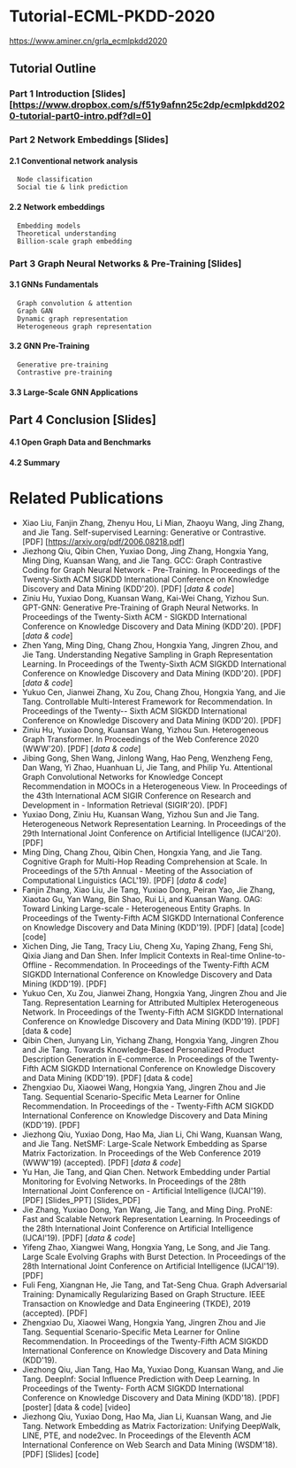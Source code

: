 # Tutorial-ECML-PKDD-2020
https://www.aminer.cn/grla_ecmlpkdd2020


## Tutorial Outline
### Part 1 Introduction  [Slides][https://www.dropbox.com/s/f51y9afnn25c2dp/ecmlpkdd2020-tutorial-part0-intro.pdf?dl=0]

### Part 2 Network Embeddings [Slides]

#### 2.1 Conventional network analysis
      Node classification
      Social tie & link prediction
#### 2.2 Network embeddings
      Embedding models
      Theoretical understanding
      Billion-scale graph embedding
### Part 3 Graph Neural Networks & Pre-Training [Slides]

#### 3.1 GNNs Fundamentals
      Graph convolution & attention
      Graph GAN
      Dynamic graph representation
      Heterogeneous graph representation
#### 3.2 GNN Pre-Training
      Generative pre-training
      Contrastive pre-training
  #### 3.3 Large-Scale GNN Applications
## Part 4 Conclusion [Slides]

 #### 4.1 Open Graph Data and Benchmarks
 #### 4.2 Summary


# Related Publications

- Xiao Liu, Fanjin Zhang, Zhenyu Hou, Li Mian, Zhaoyu Wang, Jing Zhang, and Jie Tang. Self-supervised Learning: Generative or Contrastive. [PDF] [https://arxiv.org/pdf/2006.08218.pdf]
- Jiezhong Qiu, Qibin Chen, Yuxiao Dong, Jing Zhang, Hongxia Yang, Ming Ding, Kuansan Wang, and Jie Tang. GCC: Graph Contrastive Coding for Graph Neural Network - Pre-Training. In Proceedings of the Twenty-Sixth ACM SIGKDD International Conference on Knowledge Discovery and Data Mining (KDD'20). [PDF] [*data & code*]
- Ziniu Hu, Yuxiao Dong, Kuansan Wang, Kai-Wei Chang, Yizhou Sun. GPT-GNN: Generative Pre-Training of Graph Neural Networks. In Proceedings of the Twenty-Sixth ACM - SIGKDD International Conference on Knowledge Discovery and Data Mining (KDD'20). [PDF] [*data & code*] 
- Zhen Yang, Ming Ding, Chang Zhou, Hongxia Yang, Jingren Zhou, and Jie Tang. Understanding Negative Sampling in Graph Representation Learning. In Proceedings of  the Twenty-Sixth ACM SIGKDD International Conference on Knowledge Discovery and Data Mining (KDD'20). [PDF] [*data & code*]
- Yukuo Cen, Jianwei Zhang, Xu Zou, Chang Zhou, Hongxia Yang, and Jie Tang. Controllable Multi-Interest Framework for Recommendation. In Proceedings of the Twenty-- Sixth ACM SIGKDD International Conference on Knowledge Discovery and Data Mining (KDD'20). [PDF]
- Ziniu Hu, Yuxiao Dong, Kuansan Wang, Yizhou Sun. Heterogeneous Graph Transformer. In Proceedings of the Web Conference 2020 (WWW'20). [PDF] [*data & code*]
- Jibing Gong, Shen Wang, Jinlong Wang, Hao Peng, Wenzheng Feng, Dan Wang, Yi Zhao, Huanhuan Li, Jie Tang, and Philip Yu. Attentional Graph Convolutional Networks  for Knowledge Concept Recommendation in MOOCs in a Heterogeneous View. In Proceedings of the 43th International ACM SIGIR Conference on Research and Development in - Information Retrieval (SIGIR'20). [PDF]
- Yuxiao Dong, Ziniu Hu, Kuansan Wang, Yizhou Sun and Jie Tang. Heterogeneous Network Representation Learning. In Proceedings of the 29th International Joint Conference on Artificial Intelligence (IJCAI'20). [PDF]
- Ming Ding, Chang Zhou, Qibin Chen, Hongxia Yang, and Jie Tang. Cognitive Graph for Multi-Hop Reading Comprehension at Scale. In Proceedings of the 57th Annual - Meeting of the Association of Computational Linguistics (ACL'19). [PDF] [*data & code*]
- Fanjin Zhang, Xiao Liu, Jie Tang, Yuxiao Dong, Peiran Yao, Jie Zhang, Xiaotao Gu, Yan Wang, Bin Shao, Rui Li, and Kuansan Wang. OAG: Toward Linking Large-scale - Heterogeneous Entity Graphs. In Proceedings of the Twenty-Fifth ACM SIGKDD International Conference on Knowledge Discovery and Data Mining (KDD'19). [PDF] [data] [code] [code]
- Xichen Ding, Jie Tang, Tracy Liu, Cheng Xu, Yaping Zhang, Feng Shi, Qixia Jiang and Dan Shen. Infer Implicit Contexts in Real-time Online-to-Offline - Recommendation. In Proceedings of the Twenty-Fifth ACM SIGKDD International Conference on Knowledge Discovery and Data Mining (KDD'19). [PDF]
- Yukuo Cen, Xu Zou, Jianwei Zhang, Hongxia Yang, Jingren Zhou and Jie Tang. Representation Learning for Attributed Multiplex Heterogeneous Network. In Proceedings of the Twenty-Fifth ACM SIGKDD International Conference on Knowledge Discovery and Data Mining (KDD'19). [PDF] [data & code]
- Qibin Chen, Junyang Lin, Yichang Zhang, Hongxia Yang, Jingren Zhou and Jie Tang. Towards Knowledge-Based Personalized Product Description Generation in E-commerce. In Proceedings of the Twenty-Fifth ACM SIGKDD International Conference on Knowledge Discovery and Data Mining (KDD'19). [PDF] [data & code]
- Zhengxiao Du, Xiaowei Wang, Hongxia Yang, Jingren Zhou and Jie Tang. Sequential Scenario-Specific Meta Learner for Online Recommendation. In Proceedings of the - Twenty-Fifth ACM SIGKDD International Conference on Knowledge Discovery and Data Mining (KDD'19). [PDF]
- Jiezhong Qiu, Yuxiao Dong, Hao Ma, Jian Li, Chi Wang, Kuansan Wang, and Jie Tang. NetSMF: Large-Scale Network Embedding as Sparse Matrix Factorization. In  Proceedings of the Web Conference 2019 (WWW'19) (accepted). [PDF] [*data & code*]
- Yu Han, Jie Tang, and Qian Chen. Network Embedding under Partial Monitoring for Evolving Networks. In Proceedings of the 28th International Joint Conference on  - Artificial Intelligence (IJCAI'19). [PDF] [Slides_PPT] [Slides_PDF]
- Jie Zhang, Yuxiao Dong, Yan Wang, Jie Tang, and Ming Ding. ProNE: Fast and Scalable Network Representation Learning. In Proceedings of the 28th International Joint Conference on Artificial Intelligence (IJCAI'19). [PDF] [*data & code*]
- Yifeng Zhao, Xiangwei Wang, Hongxia Yang, Le Song, and Jie Tang. Large Scale Evolving Graphs with Burst Detection. In Proceedings of the 28th International Joint Conference on Artificial Intelligence (IJCAI'19). [PDF]
- Fuli Feng, Xiangnan He, Jie Tang, and Tat-Seng Chua. Graph Adversarial Training: Dynamically Regularizing Based on Graph Structure. IEEE Transaction on Knowledge and Data Engineering (TKDE), 2019 (accepted). [PDF]
- Zhengxiao Du, Xiaowei Wang, Hongxia Yang, Jingren Zhou and Jie Tang. Sequential Scenario-Specific Meta Learner for Online Recommendation. In Proceedings of the  Twenty-Fifth ACM SIGKDD International Conference on Knowledge Discovery and Data Mining (KDD'19).
- Jiezhong Qiu, Jian Tang, Hao Ma, Yuxiao Dong, Kuansan Wang, and Jie Tang. DeepInf: Social Influence Prediction with Deep Learning. In Proceedings of the Twenty- Forth ACM SIGKDD International Conference on Knowledge Discovery and Data Mining (KDD'18). [PDF] [poster] [data & code] [video]
- Jiezhong Qiu, Yuxiao Dong, Hao Ma, Jian Li, Kuansan Wang, and Jie Tang. Network Embedding as Matrix Factorization: Unifying DeepWalk, LINE, PTE, and node2vec. In  Proceedings of the Eleventh ACM International Conference on Web Search and Data Mining (WSDM'18). [PDF] [Slides] [code]
